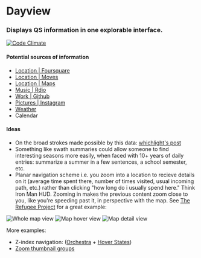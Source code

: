 # Dayview
### Displays QS information in one explorable interface.

[![Code Climate](https://codeclimate.com/github/ehmorris/dayview.png)](https://codeclimate.com/github/ehmorris/dayview)

#### Potential sources of information
* [Location | Foursquare](https://github.com/mattmueller/foursquare2)
* [Location | Moves](https://dev.moves-app.com)
* [Location | Maps](https://github.com/aai/mapbox-rails)
* [Music | Rdio](http://developer.rdio.com)
* [Work | Github](http://developer.github.com/v3)
* [Pictures | Instagram](http://instagram.com/developer)
* [Weather](https://github.com/dlt/yahoo_weatherman)
* Calendar

#### Ideas
* On the broad strokes made possible by this data: [whichlight's post](http://blog.whichlight.com/post/65575793300/how-the-entropy-of-personal-behaviors-and-social)
* Something like swath summaries could allow someone to find interesting seasons more easily, when faced with 10+ years of daily entries: summarize a summer in a few sentences, a school semester, etc.
* Planar navigation scheme i.e. you zoom into a location to recieve details on it (average time spent there, number of times visited, usual incoming path, etc.) rather than clicking "how long do i usually spend here." Think Iron Man HUD. Zooming in makes the previous content zoom close to you, like you're speeding past it, in perspective with the map. See [The Refugee Project](http://therefugeeproject.org) for a great example:
 
![Whole map view](http://i.imgur.com/Cca1deK.png)
![Map hover view](http://i.imgur.com/DJOgRUg.png)
![Map detail view](http://i.imgur.com/APHJkj9.png)

More examples:
* Z-index navigation: ([Orchestra](http://play.lso.co.uk/#/Ravels-Bolero/orchestra) + [Hover States](http://hoverstat.es/posts/lso-play/))
* [Zoom thumbnail groups](http://hoverstat.es/posts/jake-dinos-chapman/)
